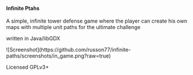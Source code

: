 <h4>Infinite Ptahs</h4>
<p>A simple, infinite tower defense game where the player can create his own maps with multiple unit paths for the ultimate challenge</p>
<p>written in Java/libGDX</p>
<p>![Screenshot](https://github.com/russon77/infinite-paths/screenshots/in_game.png?raw=true)</p>
<p>Licensed GPLv3+</p>

